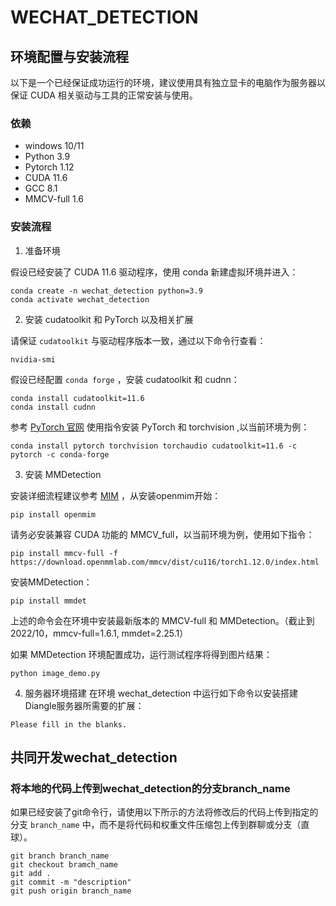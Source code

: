 # WECHAT_DETECTION


## 环境配置与安装流程

以下是一个已经保证成功运行的环境，建议使用具有独立显卡的电脑作为服务器以保证 CUDA 相关驱动与工具的正常安装与使用。

### 依赖

- windows 10/11
- Python 3.9
- Pytorch 1.12
- CUDA 11.6
- GCC 8.1
- MMCV-full 1.6

### 安装流程

1. 准备环境

假设已经安装了 CUDA 11.6 驱动程序，使用 conda 新建虚拟环境并进入：

```shell
conda create -n wechat_detection python=3.9
conda activate wechat_detection
```

2. 安装 cudatoolkit 和 PyTorch 以及相关扩展

请保证 `cudatoolkit` 与驱动程序版本一致，通过以下命令行查看：

```shell
nvidia-smi
```
假设已经配置 `conda forge` ，安装 cudatoolkit 和 cudnn：

```shell
conda install cudatoolkit=11.6
conda install cudnn
```
参考 [PyTorch 官网](https://pytorch.org/) 使用指令安装 PyTorch 和 torchvision
,以当前环境为例：

```shell
conda install pytorch torchvision torchaudio cudatoolkit=11.6 -c pytorch -c conda-forge
```

3. 安装 MMDetection

安装详细流程建议参考 [MIM](https://github.com/open-mmlab/mim) ，从安装openmim开始：
```shell
pip install openmim
```

请务必安装兼容 CUDA 功能的 MMCV_full，以当前环境为例，使用如下指令：

```shell
pip install mmcv-full -f https://download.openmmlab.com/mmcv/dist/cu116/torch1.12.0/index.html
```

安装MMDetection：

```shell
pip install mmdet
```

上述的命令会在环境中安装最新版本的 MMCV-full 和 MMDetection。（截止到2022/10，mmcv-full=1.6.1, mmdet=2.25.1）

如果 MMDetection 环境配置成功，运行测试程序将得到图片结果：

```shell
python image_demo.py
```

4. 服务器环境搭建
在环境 wechat_detection 中运行如下命令以安装搭建Diangle服务器所需要的扩展：

```shell
Please fill in the blanks.
```



## 共同开发wechat_detection

### 将本地的代码上传到wechat_detection的分支branch_name

如果已经安装了git命令行，请使用以下所示的方法将修改后的代码上传到指定的分支 
`branch_name` 中，而不是将代码和权重文件压缩包上传到群聊或分支（直球）。

```shell
git branch branch_name
git checkout bramch_name
git add .
git commit -m "description"
git push origin branch_name
```
